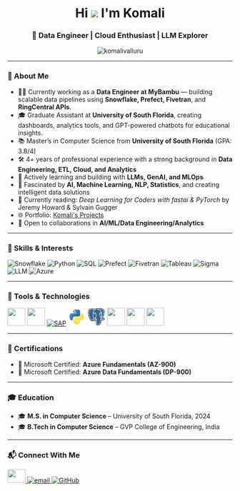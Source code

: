 <h1 align="center">Hi <img src="https://media.giphy.com/media/hvRJCLFzcasrR4ia7z/giphy.gif" width="30px"/> I'm Komali</h1>
<h3 align="center">🚀 Data Engineer | Cloud Enthusiast | LLM Explorer</h3>

<p align="center">
  <img src="https://komarev.com/ghpvc/?username=komalivalluru&label=Profile%20views&color=0e75b6&style=flat" alt="komalivalluru" />
</p>

---

<h3 align="left">🌟 About Me</h3>

- 👩‍💻 Currently working as a **Data Engineer at MyBambu** — building scalable data pipelines using **Snowflake, Prefect, Fivetran**, and **RingCentral APIs**.
- 🎓 Graduate Assistant at **University of South Florida**, creating dashboards, analytics tools, and GPT-powered chatbots for educational insights.
- 📚 Master’s in Computer Science from **University of South Florida** (GPA: 3.8/4)
- 🛠️ 4+ years of professional experience with a strong background in **Data Engineering, ETL, Cloud, and Analytics**
- 🌱 Actively learning and building with **LLMs, GenAI, and MLOps**
- 💬 Fascinated by **AI, Machine Learning, NLP, Statistics**, and creating intelligent data solutions
- 📖 Currently reading: *Deep Learning for Coders with fastai & PyTorch* by Jeremy Howard & Sylvain Gugger
- 🌐 Portfolio: [Komali's Projects](https://komalivalluru.github.io/portfolio/)
- 🤝 Open to collaborations in **AI/ML/Data Engineering/Analytics**

---

<h3 align="left">🧠 Skills & Interests</h3>

<p align="left">
  <img src="https://img.shields.io/badge/Snowflake-Advanced-blue" alt="Snowflake"/>
  <img src="https://img.shields.io/badge/Python-Expert-yellow" alt="Python"/>
  <img src="https://img.shields.io/badge/SQL-Advanced-lightgrey" alt="SQL"/>
  <img src="https://img.shields.io/badge/Prefect-Orchestration-blueviolet" alt="Prefect"/>
  <img src="https://img.shields.io/badge/Fivetran-Integration-teal" alt="Fivetran"/>
  <img src="https://img.shields.io/badge/Tableau-Dashboarding-orange" alt="Tableau"/>
  <img src="https://img.shields.io/badge/Sigma-Visualization-brightgreen" alt="Sigma"/>
  <img src="https://img.shields.io/badge/LLMs-GPT%203.5%20Turbo-red" alt="LLM"/>
  <img src="https://img.shields.io/badge/Azure-Cloud-blue" alt="Azure"/>
</p>

---

<h3 align="left">🎯 Tools & Technologies</h3>

<p align="left">
  <a href="https://www.snowflake.com/" target="_blank"><img src="https://www.vectorlogo.zone/logos/snowflake/snowflake-icon.svg" width="40" height="40"/></a>
  <a href="https://www.prefect.io/" target="_blank"><img src="https://avatars.githubusercontent.com/u/39950895?s=200&v=4" width="40" height="40"/></a>
  <a href="https://www.sap.com/" target="_blank" rel="noreferrer"><img src="https://upload.wikimedia.org/wikipedia/commons/5/59/SAP_2011_logo.svg" alt="SAP" width="60"height="40"/></a>
  <a href="https://www.python.org" target="_blank"><img src="https://raw.githubusercontent.com/devicons/devicon/master/icons/python/python-original.svg" width="40" height="40"/></a>
  <a href="https://www.postgresql.org/" target="_blank"><img src="https://raw.githubusercontent.com/devicons/devicon/master/icons/postgresql/postgresql-original.svg" width="40" height="40"/></a>
  <a href="https://www.tableau.com/" target="_blank"><img src="https://cdn.worldvectorlogo.com/logos/tableau-software.svg" width="40" height="40"/></a>
  <a href="https://huggingface.co/" target="_blank"><img src="https://huggingface.co/front/assets/huggingface_logo.svg" width="40" height="40"/></a>
  <a href="https://www.tensorflow.org/" target="_blank"><img src="https://www.vectorlogo.zone/logos/tensorflow/tensorflow-icon.svg" width="40" height="40"/></a>
</p>

---

<h3 align="left">📜 Certifications</h3>

- 🧾 Microsoft Certified: **Azure Fundamentals (AZ-900)**  
- 🧾 Microsoft Certified: **Azure Data Fundamentals (DP-900)**

---

<h3 align="left">🎓 Education</h3>

- 🎓 **M.S. in Computer Science** – University of South Florida, 2024  
- 🎓 **B.Tech in Computer Science** – GVP College of Engineering, India

---

<h3 align="left">📬 Connect With Me</h3>

<p align="left">
  <a href="https://www.linkedin.com/in/komali-valluru/" target="_blank">
    <img src="https://raw.githubusercontent.com/rahuldkjain/github-profile-readme-generator/master/src/images/icons/Social/linked-in-alt.svg" height="30" width="40" />
  </a>
  <a href="mailto:vkomalidevi9866@gmail.com">
    <img src="https://cdn-icons-png.flaticon.com/512/732/732200.png" height="30" width="30" alt="email"/>
  </a>
  <a href="https://github.com/KomaliValluru" target="_blank">
    <img src="https://cdn-icons-png.flaticon.com/512/25/25231.png" height="30" width="30" alt="GitHub"/>
  </a>
</p>
